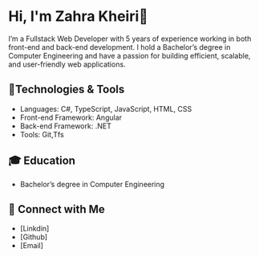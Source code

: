 # Hi, I'm Zahra Kheiri👋
I’m a Fullstack Web Developer with 5 years of experience working in both front-end and back-end development. 
I hold a Bachelor’s degree in Computer Engineering and have a passion for building efficient, scalable, and user-friendly web applications.

## 🔧Technologies & Tools
+ Languages: C#, TypeScript, JavaScript, HTML, CSS
+ Front-end Framework: Angular
+ Back-end Framework: .NET
+ Tools: Git,Tfs

## 🎓 Education
+ Bachelor’s degree in Computer Engineering

## 🔗 Connect with Me
+ [Linkdin]
+ [Github]
+ [Email]
<!--
**zarisworlld/Zarisworlld** is a ✨ _special_ ✨ repository because its `README.md` (this file) appears on your GitHub profile.

Here are some ideas to get you started:

- 🔭 I’m currently working on ...
- 🌱 I’m currently learning ...
- 👯 I’m looking to collaborate on ...
- 🤔 I’m looking for help with ...
- 💬 Ask me about ...
- 📫 How to reach me: ...
- 😄 Pronouns: ...
- ⚡ Fun fact: ...
-->
